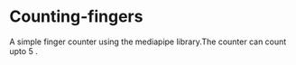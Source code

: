 # Counting-fingers
A simple finger counter using the mediapipe library.The counter can count upto 5 .
